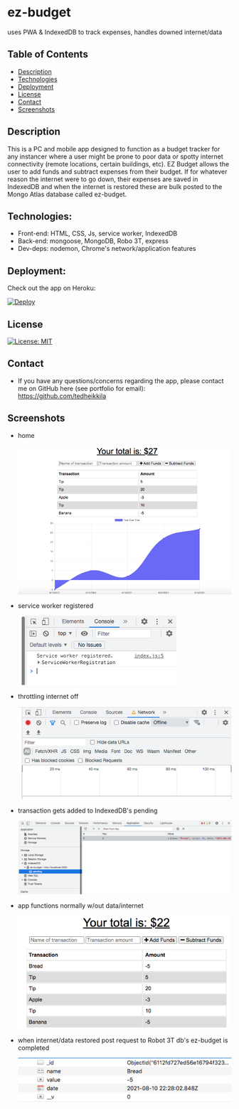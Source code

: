# ez-budget
uses PWA &amp; IndexedDB to track expenses, handles downed internet/data

## Table of Contents

  - [Description](#description)
  - [Technologies](#technologies)
  - [Deployment](#deployment)
  - [License](#license)
  - [Contact](#contact)
  - [Screenshots](#screenshots)

  ## Description

  This is a PC and mobile app designed to function as a budget tracker for any instancer where a user might be prone to poor data or spotty internet connectivity (remote locations, certain buildings, etc). EZ Budget allows the user to add funds and subtract expenses from their budget. If for whatever reason the internet were to go down, their expenses are saved in IndexedDB and when the internet is restored these are bulk posted to the Mongo Atlas database called ez-budget.
  
  ## Technologies:

  * Front-end: HTML, CSS, Js, service worker, IndexedDB
  * Back-end: mongoose, MongoDB, Robo 3T, express
  * Dev-deps: nodemon, Chrome's network/application features

  ## Deployment:

  Check out the app on Heroku:

[![Deploy](https://www.herokucdn.com/deploy/button.svg)](https://ancient-shelf-54596.herokuapp.com/)

  ## License
  
  [![License: MIT](https://img.shields.io/badge/License-MIT-yellow.svg)](https://opensource.org/licenses/MIT)
  
  ## Contact

  * If you have any questions/concerns regarding the app, please contact me on GitHub here (see portfolio for email): https://github.com/tedheikkila

## Screenshots

* home

    ![](./public/images/hw19-1.png)

* service worker registered

   ![](./public/images/hw19-2.png)

* throttling internet off

    ![](./public/images/hw19-3.png)

* transaction gets added to IndexedDB's pending

   ![](./public/images/hw19-4.png)

* app functions normally w/out data/internet

    ![](./public/images/hw19-5.png)

* when internet/data restored post request to Robot 3T db's ez-budget is completed

   ![](./public/images/hw19-6.png)



